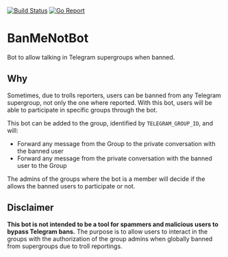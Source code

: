 [![Build Status](https://travis-ci.org/raelga/BanMeNotBot.svg?branch=master)](https://travis-ci.org/raelga/BanMeNotBot)
[![Go Report](https://goreportcard.com/badge/github.com/raelga/BanMeNotBot)](https://goreportcard.com/report/github.com/raelga/BanMeNotBot)

# BanMeNotBot

Bot to allow talking in Telegram supergroups when banned.

## Why

Sometimes, due to trolls reporters, users can be banned from any Telegram supergroup, not only the one where reported. 
With this bot, users will be able to participate in specific groups through the bot.

This bot can be added to the group, identified by `TELEGRAM_GROUP_ID`, and will:

- Forward any message from the Group to the private conversation with the banned user
- Forward any message from the private conversation with the banned user to the Group

The admins of the groups where the bot is a member will decide if the allows the banned users to participate or not.

## Disclaimer

**This bot is not intended to be a tool for spammers and malicious users to bypass Telegram bans.**
The purpose is to allow users to interact in the groups with the authorization of the group admins when globally banned from supergroups due to troll reportings.
